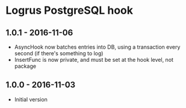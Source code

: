 # Logrus PostgreSQL hook

## 1.0.1 - 2016-11-06

* AsyncHook now batches entries into DB, using a transaction every second (if there's something to log)
* InsertFunc is now private, and must be set at the hook level, not package

## 1.0.0 - 2016-11-03

* Initial version

